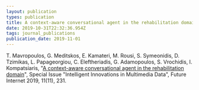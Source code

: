 ```yaml
---
layout: publication
types: publication
title: A context-aware conversational agent in the rehabilitation domain
date: 2019-10-31T22:32:36.954Z
tags: journal_publications
publication_date: 2019-11-01
---
```

T. Mavropoulos, G. Meditskos, E. Kamateri, M. Rousi, S. Symeonidis, D. Tzimikas, L. Papageorgiou, C. Eleftheriadis, G. Adamopoulos, S. Vrochidis, I. Kompatsiaris, "[A context-aware conversational agent in the rehabilitation domain](< https://doi.org/10.3390/fi11110231>)", Special Issue "Intelligent Innovations in Multimedia Data", Future Internet 2019, 11(11), 231.